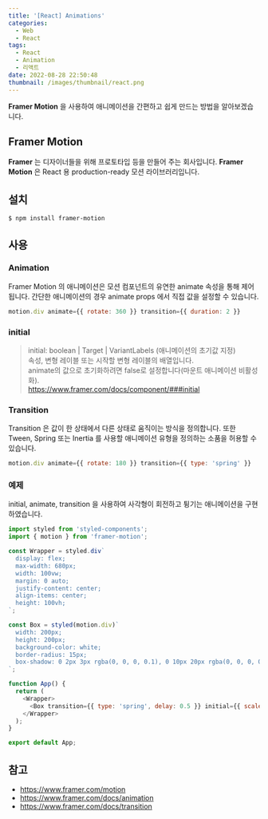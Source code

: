 ```yaml
---
title: '[React] Animations'
categories:
  - Web
  - React
tags:
  - React
  - Animation
  - 리액트
date: 2022-08-28 22:50:48
thumbnail: /images/thumbnail/react.png
---
```


**Framer Motion** 을 사용하여 애니메이션을 간편하고 쉽게 만드는 방법을 알아보겠습니다.

## Framer Motion

**Framer** 는 디자이너들을 위해 프로토타입 등을 만들어 주는 회사입니다. **Framer Motion** 은 React 용 production-ready 모션 라이브러리입니다.

## 설치

```shell
$ npm install framer-motion
```

## 사용

### Animation

Framer Motion 의 애니메이션은 모션 컴포넌트의 유연한 animate 속성을 통해 제어됩니다. 간단한 애니메이션의 경우 animate props 에서 직접 값을 설정할 수 있습니다.

```js
motion.div animate={{ rotate: 360 }} transition={{ duration: 2 }}
```

### initial

> initial: boolean | Target | VariantLabels (애니메이션의 초기값 지정)<br>
> 속성, 변형 레이블 또는 시작할 변형 레이블의 배열입니다.<br>
> animate의 값으로 초기화하려면 false로 설정합니다(마운트 애니메이션 비활성화).<br>https://www.framer.com/docs/component/###initial

### Transition

Transition 은 값이 한 상태에서 다른 상태로 움직이는 방식을 정의합니다.
또한 Tween, Spring 또는 Inertia 를 사용할 애니메이션 유형을 정의하는 소품을 허용할 수 있습니다.

```js
motion.div animate={{ rotate: 180 }} transition={{ type: 'spring' }}
```

### 예제

initial, animate, transition 을 사용하여 사각형이 회전하고 튕기는 애니메이션을 구현하였습니다.

```js
import styled from 'styled-components';
import { motion } from 'framer-motion';

const Wrapper = styled.div`
  display: flex;
  max-width: 680px;
  width: 100vw;
  margin: 0 auto;
  justify-content: center;
  align-items: center;
  height: 100vh;
`;

const Box = styled(motion.div)`
  width: 200px;
  height: 200px;
  background-color: white;
  border-radius: 15px;
  box-shadow: 0 2px 3px rgba(0, 0, 0, 0.1), 0 10px 20px rgba(0, 0, 0, 0.06);
`;

function App() {
  return (
    <Wrapper>
      <Box transition={{ type: 'spring', delay: 0.5 }} initial={{ scale: 0 }} animate={{ scale: 1, rotate: 360 }} />
    </Wrapper>
  );
}

export default App;
```

## 참고

- https://www.framer.com/motion
- https://www.framer.com/docs/animation
- https://www.framer.com/docs/transition
